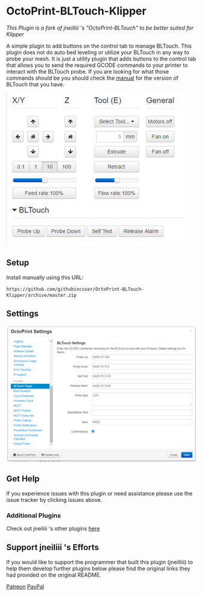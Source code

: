 # OctoPrint-BLTouch-Klipper

*This Plugin is a fork of jneilliii 's "OctoPrint-BLTouch" to be better suited for Klipper*

A simple plugin to add buttons on the control tab to manage BLTouch. This plugin does not do auto bed leveling or utilize your BLTouch in any way to probe your mesh. It is just a utility plugin that adds buttons to the control tab that allows you to send the required GCODE commands to your printer to interact with the BLTouch probe. If you are looking for what those commands should be you should check the [manual](https://www.antclabs.com/manual) for the version of BLTouch that you have.

![screenshot](screenshot.png)

## Setup

Install manually using this URL:

    https://github.com/githubincuser/OctoPrint-BLTouch-Klipper/archive/master.zip

## Settings

![settings screenshot](screenshot_settings.png)

## Get Help

If you experience issues with this plugin or need assistance please use the issue tracker by clicking issues above.

### Additional Plugins

Check out jneiliii 's other plugins [here](https://plugins.octoprint.org/by_author/#jneilliii)

## Support jneiliii 's Efforts
If you would like to support the programmer that built this plugin (jneilliii) to help them develop further plugins below please find the original links they had provided on the original README.

[Patreon](https://www.patreon.com/jneilliii)
[PayPal](https://paypal.me/jneilliii)
